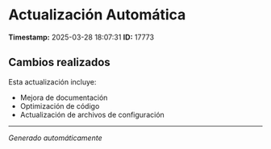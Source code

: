 # Actualización Automática

**Timestamp:** 2025-03-28 18:07:31
**ID:** 17773

## Cambios realizados

Esta actualización incluye:
- Mejora de documentación
- Optimización de código
- Actualización de archivos de configuración

---
*Generado automáticamente*
